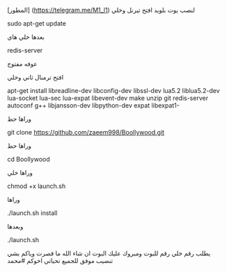 [المطور] (https://telegram.me/M1_l1)
لنصب يوت بلويد افتح تيرنل وخلي

sudo apt-get update

بعدها خلي هاي

redis-server

عوفه مفتوح

افتح ترمنال ثاني وخلي

apt-get install libreadline-dev libconfig-dev libssl-dev lua5.2 liblua5.2-dev lua-socket lua-sec lua-expat libevent-dev make unzip git redis-server autoconf g++ libjansson-dev libpython-dev expat libexpat1-

وراها حط

git clone https://github.com/zaeem998/Boollywood.git

وراها حط

cd Boollywood

وراها خلي

chmod +x launch.sh

وراها

./launch.sh install

وبعدها

./launch.sh

يطلب رقم خلي رقم للبوت ومبروك عليك البوت ان شاء الله ما قصرت وياكم بشي تنصيب موفق للجميع تحياتي اخوكم #محمد
